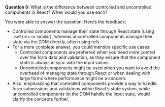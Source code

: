 **Question 6:**
What is the difference between controlled and uncontrolled components in React? When would you use each?


You were able to answer the question. Here’s the feedback:


-  Controlled components manage their state through React state (using `useState` or similar), whereas uncontrolled components manage their state via the DOM directly, often using refs.
- For a more complete answer, you could mention specific use cases: 
  - Controlled components are preferred when you need more control over the form data and validation, as they ensure that the component state is always in sync with the input values.
  - Uncontrolled components might be used when you want to avoid the overhead of managing state through React or when dealing with large forms where performance might be a concern.
- Also, emphasizing that controlled components provide a way to handle form submissions and validations within React’s state system, while uncontrolled components let the DOM handle the input state, would clarify the concepts further.

